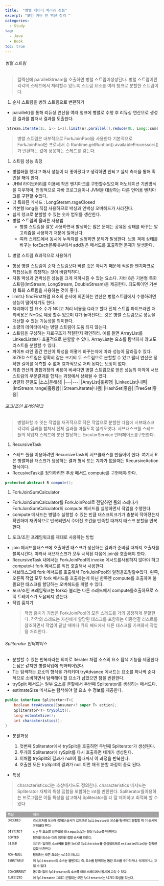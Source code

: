 ```yaml
---
title:  "병렬 데이터 처리와 성능"
excerpt: "모던 자바 인 액션 정리 "
categories:
  - Study
tag:
  - Java
  - Book
toc: true
---
```


###### 병렬 스트림
> 컬렉션에 parallelStream을 호출하면 병렬 스트림이생성된다.
> 병렬 스트림이란 각각의 스레드에서 처리할수 있도록 스트림 요소를 여러 청크로 분할한 스트림이다.

1. 순차 스트림을 병려 스트림으로 변환하기
  - parallel()를 통해 리듀싱 연산을 여러 청크에 병렬로 수행 후 리듀싱 연산으로 생성된 결과를 합쳐서 결과를 도출한다.
  ``` java
   Stream.iterate(1L, i-> i+1).limit(n).parallel().reduce(0L, Long::sum);
  ```
  >병렬 스트림은 내부적으로 ForkJoinPool을 사용한다 기본적으로 ForkJoinPool은 프로세서 수 Runtime.getRuntion().availableProcessors()가 반환하는 값에 상응하는 스레드를 갖는다.
1. 스트림 성능 측정
  - 병렬화를 했다고 해서 성능이 더 좋아졌다고 생각하면 안되고 실제 측저을 통해 확인을 해야 한다.
  - JHM 라이브러리를 이용해 작은 벤치마크를 구현할수있으며 어노테이션 기반방식을 지우하며, 안정적으로 자바 프로그램이나 JVM을 대상하는 다른 언어용 벤치마크를 구현할 수있다.
  - 더 특화된 메서드 : LongSteram.rageClosed
   - 기본형 long을 직접 사용하므로 박싱과 언박싱 오버헤드가 사라진다.
   - 쉽게 청크로 분할할 수 있는 숫자 범위를 생산한다. 
  - 병렬 스트림의 올바른 사용법
    - 병렬 스트림을 잘못 사용하면서 발생하는 많은  문제는 공유된 상태를 바꾸는 알고리즘을 사용하기 때문에 일어난다.
    - 여러 스레드에서 동시에 누적자를 실행하면 문제가 발생한다. 보통 객체 상태를 바꾸는 forEach블록내부에서 add같은 메서드를 호출하면 문제가 발생한다.
1. 병렬 스트림 효과적으로 사용하기
  - 항상 병렬 스트림이 순차 스트림보다 빠른 것은 아니기 때문에 적절한 벤치마크로 직접성능을 측정하는 것이 바람직하다.
  - 자동 박싱과 언박싱은 성능을 크게 저하시킬 수 있는 요소다. 자바 8은 기본형 특화 스트림(IntStream, LongStream, DoubleStream)을 제공한다. 되도록이면 기본형 특화 스트림을 사용하는 것이 좋다.
  - limit나 findFirst처럼 요소의 순서에 의존하는 연산은 병렬스트림에서 수행하려면 성능이 떨어지기도 한다. 
  - 처리해야 할 요소 수가 N이고 처리 비용을 Q라고 할때 전체 스트림 파이프라인 처리비용은 N*Q로 예상 할수 있으며 Q가 높아진다는 것은 병렬 스트림으로 성능을 개선할 수 있는 가능성을 의미한다.
  - 소량의 데이터에서는 병렬 스트림이 도움 되지 않는다.
  - 스트림을 구성하는 자료구조가 적절한지 확인하라. 예를 들면 ArrayList를 LinkedList보다 효율적으로 분할할 수 있다. ArrayList는 요소를 탐색하지 않고도 리스트를 분할할 수 있다.
  - 파이프 라인 중간 연산이 특성을 어떻게 바꾸는지에 따라 성능이 달라질수 있다. SIZED 스트림은 정확히 같은 크기의 두 스트림으로 분할할 수 있고 필터 연산은 정확한 길이를 예측할 수 없어 효과적으로 처리 된다는 보장이 없다.
  - 최종 연산의 병합과정의 비용이 비싸다면 병렬 스트림으로 얻은 성능의 이익이 서브스트림의 부분결과를 합치는 과정에서 상쇄될 수 있다.
  - 병렬화 친밀도
  |소스|분해성|
  |---|---|
  |ArayList|훌륭함|
  |LinkedList|나쁨|
  |IntStream.range|훌륭함|
  |Stream.iterate|나쁨|
  |HashSet|좋음|
  |TreeSet|좋음|  
  
###### 포크/조인 프레임워크
 > 병렬화할 수 잇는 작업을 재귀적으로 작은 작업으로 분할한 다음에 서브태스크 각각의 결과를 합쳐서 전체 결과를 마들도록 설계도엇다. 
 > 서브태스크를 스레드 풀의 작업자 스레드에 분산 할당하는 ExcutorService 인터페이스를구현한다.
 
1. RecursiveTask
  - 스레드 풀을 이용하려면 RecursiveTask<R>의 서브클래스를 만들어야 한다. 여기서 R은 병렬화된 태스크가 생성하는 결과 형식 또는 겨과가 없을때는 RecursiveAction 형식이다.
  - RecusiveTask를 정의하려면 추상 메서드 compute를 구현해야 한다.
  ``` java
  protected abstract R compute();
  ```
1. ForkJoinSumCalculator
  - ForkJoinSumCalculator를 ForkJoinPool로 전달하면 풀의 스레다가 ForkJoinSumCalculator의 compute 메서드를 실행하면서 작업을 수행한다.
  - compute 메서드는 병렬수 실행할 수 있는 만큼 태스크의크기가 충분히 작어졌는지 확인하며 재귀적으로 반복되면서 주어진 조건을 만족할 때까지 태스크 분할을 반복한다.
1. 포크/조인 프레임워크를 제대로 사용하는 방법
  - join 메서드를태스크에 호출하면 태스크가 생산하는 결과가 준비될 때까지 호출자를 블록시킨다. 따라서 서브태스크가 모두 시작된 다음에 join을 호출해야 한다.
  - RecursiveTask 내에서는 ForkJoinPool의 invoke 메서드를사용하지 않아야 하고 compute나 fork 메서드를 직접 호출해서 사용한다.
  - 서브태스크에 fork 메서드를 호출해서 ForkJoinPool의 일정을조절할수있다. 왼쪽, 오른쪽 작업 모두 fork 메서드를 호출하는게 아닌 한쪽엔 compute를 호출하여 불필요한 태스크를 할당하는 오버헤드를 피할 수 있다.
  - 포크/조인 프레임워크는 fork라 불리는 다른 스레드에서 compute를호출하므로 스택 트레이스가 도움되지 않는다.
  - 작업 훔치기
    > 작업 훔치기 기법은 ForkJoinPool의 모든 스레드를 거의 공정하게 분할한다. 각각의 스레드는 자신에게 할당된 태스크를 포함하는 이중연결 리스트를 참조하면서 작업이 끝날 때마다 큐의 헤드에서 다른 태스크를 가져와서 작업을 처리한다.

###### Spliterator 인터페이스
- 분할할 수 있는 반복자라는 의미로 Iterater 처럼 소스의 요소 탐색 기능을 제공한다는점은 같지만 병렬작업에 특화되어있다.
- T는 탐색하는 요소의 형식을 가리키며 tryAdvance 메서드는 요소를 하나씩 순차적으로 소비하면서 탐색해야 할 요소가 남았으면 참을 반환한다.
- trySplit 메서드는 일부 요소를 분할해서 두번째 Spliterator를 생성하는 메서드다.
- estimateSize 메서드는 탐색해야 할 요소 수 정보를 제공한다.
``` java
public interface Splitertor<T>{
	boolean tryAdvance(Consumer<? super T> action);
	Spliterator<T> trySplit();
	long estmateSize(); 	
	int characteristics();
}
```
- 분활과정
  1. 첫번째 Spliterator에서 trySplit을 호출하면 두번째 Spliterator가 생성된다.
  1. 두개의 Spliterator에 rySplit를 다시 호출하면 네개가 생성된다.
  1. 이처럼 trySplit의 결과가 null이 될때까지 이 과정을 반복한다.
  1. 호출한 모든 trySplit의 결과가 null 이면 재귀 분할 과정이 종료 된다.
  
- 특성
> characteristics라는 추상메서드도 정의한다. characteristics 메서드는 Spliterator 자체의 특성 집합을 포함하는 int를 반환한다. 
> Spliterator를이용하는 프로그램은 이들 특성을 참고해서 Spliterator를 더 잘 제어하고 최적화 할 수 있다. 

![usecase](/assets/images/Splitertor.GIF)
